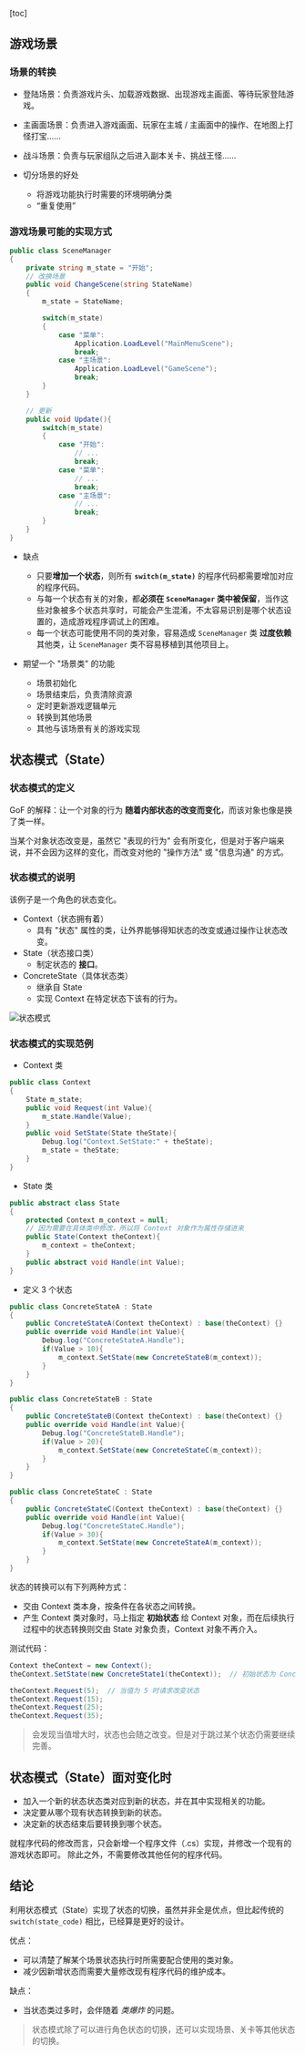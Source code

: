 [toc]

## 游戏场景

### 场景的转换

- 登陆场景：负责游戏片头、加载游戏数据、出现游戏主画面、等待玩家登陆游戏。
- 主画面场景：负责进入游戏画面、玩家在主城 / 主画面中的操作、在地图上打怪打宝……
- 战斗场景：负责与玩家组队之后进入副本关卡、挑战王怪……

- 切分场景的好处
	- 将游戏功能执行时需要的环境明确分类
	- “重复使用”

### 游戏场景可能的实现方式

```csharp
public class SceneManager
{
	private string m_state = "开始";
	// 改换场景
	public void ChangeScene(string StateName)
	{
		m_state = StateName;

		switch(m_state)
		{
			case "菜单":
				Application.LoadLevel("MainMenuScene");
				break;
			case "主场景":
				Application.LoadLevel("GameScene");
				break;
		}
	}

	// 更新
	public void Update(){
		switch(m_state)
		{
			case "开始":
				// ...
				break;
			case "菜单":
				// ...
				break;
			case "主场景":
				// ...
				break;
		}
	}
}
```

- 缺点
	- 只要**增加一个状态**，则所有 **`switch(m_state)`** 的程序代码都需要增加对应的程序代码。
	- 与每一个状态有关的对象，都**必须在 `SceneManager` 类中被保留**，当作这些对象被多个状态共享时，可能会产生混淆，不太容易识别是哪个状态设置的，造成游戏程序调试上的困难。
	- 每一个状态可能使用不同的类对象，容易造成 `SceneManager` 类 **过度依赖** 其他类，让 `SceneManager` 类不容易移植到其他项目上。

- 期望一个 "场景类" 的功能
	- 场景初始化
	- 场景结束后，负责清除资源
	- 定时更新游戏逻辑单元
	- 转换到其他场景
	- 其他与该场景有关的游戏实现

## 状态模式（State）

### 状态模式的定义

GoF 的解释：让一个对象的行为 **随着内部状态的改变而变化**，而该对象也像是换了类一样。

当某个对象状态改变是，虽然它 "表现的行为" 会有所变化，但是对于客户端来说，并不会因为这样的变化，而改变对他的 "操作方法" 或 "信息沟通" 的方式。

### 状态模式的说明

该例子是一个角色的状态变化。

- Context（状态拥有着）
	- 具有 "状态" 属性的类，让外界能够得知状态的改变或通过操作让状态改变。
- State（状态接口类）
	- 制定状态的 **接口**。
- ConcreteState（具体状态类）
	- 继承自 State
	- 实现 Context 在特定状态下该有的行为。

![状态模式](http://oxnec2zdn.bkt.clouddn.com/DesignPattern/State.PNG)

### 状态模式的实现范例

- Context 类

```csharp
public class Context
{
	State m_state;
	public void Request(int Value){
		m_state.Handle(Value);
	}
	public void SetState(State theState){
		Debug.log("Context.SetState:" + theState);
		m_state = theState;
	}
}
```

- State 类

```csharp
public abstract class State
{
	protected Context m_context = null;  
	// 因为需要在具体类中修改，所以将 Context 对象作为属性存储进来
	public State(Context theContext){
		m_context = theContext;
	}
	public abstract void Handle(int Value);
}
```

- 定义 3 个状态

```csharp
public class ConcreteStateA : State
{
	public ConcreteStateA(Context theContext) : base(theContext) {}
	public override void Handle(int Value){
		Debug.log("ConcreteStateA.Handle");
		if(Value > 10){
			m_context.SetState(new ConcreteStateB(m_context));
		}
	}
}

public class ConcreteStateB : State
{
	public ConcreteStateB(Context theContext) : base(theContext) {}
	public override void Handle(int Value){
		Debug.log("ConcreteStateB.Handle");
		if(Value > 20){
			m_context.SetState(new ConcreteStateC(m_context));
		}
	}
}

public class ConcreteStateC : State
{
	public ConcreteStateC(Context theContext) : base(theContext) {}
	public override void Handle(int Value){
		Debug.log("ConcreteStateC.Handle");
		if(Value > 30){
			m_context.SetState(new ConcreteStateA(m_context));
		}
	}
}
```

状态的转换可以有下列两种方式：

- 交由 Context 类本身，按条件在各状态之间转换。
- 产生 Context 类对象时，马上指定 **初始状态** 给 Context 对象，而在后续执行过程中的状态转换则交由 State 对象负责，Context 对象不再介入。

测试代码：

```csharp
Context theContext = new Context();
theContext.SetState(new ConcreteState1(theContext));  // 初始状态为 ConcreteState1

theContext.Request(5);  // 当值为 5 时请求改变状态
theContext.Request(15);
theContext.Request(25);
theContext.Request(35);
```

> 会发现当值增大时，状态也会随之改变。但是对于跳过某个状态仍需要继续完善。

## 状态模式（State）面对变化时

- 加入一个新的状态状态类对应到新的状态，并在其中实现相关的功能。
- 决定要从哪个现有状态转换到新的状态。
- 决定新的状态结束后要转换到哪个状态。

就程序代码的修改而言，只会新增一个程序文件（.cs）实现，并修改一个现有的游戏状态即可。
除此之外，不需要修改其他任何的程序代码。

## 结论

利用状态模式（State）实现了状态的切换，虽然并非全是优点，但比起传统的 `switch(state_code)` 相比，已经算是更好的设计。

优点：

- 可以清楚了解某个场景状态执行时所需要配合使用的类对象。
- 减少因新增状态而需要大量修改现有程序代码的维护成本。

缺点：

- 当状态类过多时，会伴随着 *类爆炸* 的问题。

> 状态模式除了可以进行角色状态的切换，还可以实现场景、关卡等其他状态的切换。
